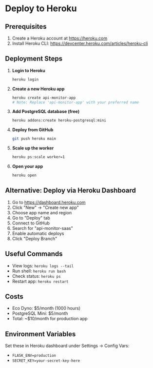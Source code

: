 # Deploy to Heroku

## Prerequisites
1. Create a Heroku account at https://heroku.com
2. Install Heroku CLI: https://devcenter.heroku.com/articles/heroku-cli

## Deployment Steps

1. **Login to Heroku**
   ```bash
   heroku login
   ```

2. **Create a new Heroku app**
   ```bash
   heroku create api-monitor-app
   # Note: Replace 'api-monitor-app' with your preferred name
   ```

3. **Add PostgreSQL database (free)**
   ```bash
   heroku addons:create heroku-postgresql:mini
   ```

4. **Deploy from GitHub**
   ```bash
   git push heroku main
   ```

5. **Scale up the worker**
   ```bash
   heroku ps:scale worker=1
   ```

6. **Open your app**
   ```bash
   heroku open
   ```

## Alternative: Deploy via Heroku Dashboard

1. Go to https://dashboard.heroku.com
2. Click "New" → "Create new app"
3. Choose app name and region
4. Go to "Deploy" tab
5. Connect to GitHub
6. Search for "api-monitor-saas"
7. Enable automatic deploys
8. Click "Deploy Branch"

## Useful Commands

- View logs: `heroku logs --tail`
- Run shell: `heroku run bash`
- Check status: `heroku ps`
- Restart app: `heroku restart`

## Costs
- Eco Dyno: $5/month (1000 hours)
- PostgreSQL Mini: $5/month
- Total: ~$10/month for production app

## Environment Variables
Set these in Heroku dashboard under Settings → Config Vars:
- `FLASK_ENV=production`
- `SECRET_KEY=your-secret-key-here`

